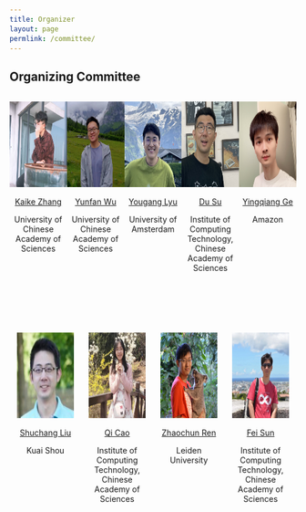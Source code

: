 ```yaml
---
title: Organizer
layout: page
permlink: /committee/
---
```

<link rel="stylesheet" href="../style.css">

## Organizing Committee

<style>
/* 成员容器样式 */
.committee-member {
  margin-bottom: 10ex;
  width: 20%;
  max-width: 300px; /* 与照片宽度一致 */
  box-sizing: border-box;
  text-align: center; /* 文字居中 */
}

/* Flex容器样式 */
.committee-container {
  display: flex;
  flex-wrap: wrap;
  justify-content: space-around;
}

/* 小屏幕设备样式 */
@media screen and (max-width: 768px) {
  .committee-member {
    width: 100%;
    max-width: none;
  }
}
</style>

<div class="committee-container">
  <div class="committee-member">
    <p><img src="kkz.jpeg" style="width: 150px; height:150px;"></p>
    <p><a href="https://kaike-zhang.github.io/">Kaike Zhang</a></p>
    <p>University of Chinese Academy of Sciences</p>
  </div>

  <div class="committee-member">
    <p><img src="wyf.jpg" style="width: 150px; height:150px;"></p>
    <p><a href="https://profile.yunfan.info">Yunfan Wu</a></p>
    <p>University of Chinese Academy of Sciences</p>
  </div>

  <div class="committee-member">
    <p><img src="lyuyougang.png" style="width: 150px; height:150px;"></p>
    <p><a href="https://youganglyu.github.io/">Yougang Lyu</a></p>
    <p>University of Amsterdam</p>
  </div>

  <div class="committee-member">
    <p><img src="sudu.pic.jpg" style="width: 150px; height:150px;"></p>
    <p><a href="https://scholar.google.com/citations?hl=en&user=w2pQByMAAAAJ&view_op=list_works&gmla=AL3_zigxd_kXXPJGKuE2SyjKu9lFnBizozo0T_zEMjDbmMOPgrzym7_9YfBTfVIwJ8Nib7pys8H-ZOeDmjQNMRwe45ggeCYz3I3ptA">Du Su</a></p>
    <p>Institute of Computing Technology, Chinese Academy of Sciences</p>
  </div>

  <div class="committee-member">
    <p><img src="gyq.jpeg" style="width: 150px; height:150px;"></p>
    <p><a href="https://yingqiangge.github.io/">Yingqiang Ge</a></p>
    <p>Amazon</p>
  </div>

  <div class="committee-member">
    <p><img src="lsc.jpeg" style="width: 150px; height:150px;"></p>
    <p><a href="https://scholar.google.com/citations?user=kivnB4QAAAAJ&hl=zh-CN">Shuchang Liu</a></p>
    <p>Kuai Shou</p>
  </div>

  <div class="committee-member">
    <p><img src="cq.jpeg" style="width: 150px; height:150px;"></p>
    <p><a href="https://caoqi92.github.io/">Qi Cao</a></p>
    <p>Institute of Computing Technology, Chinese Academy of Sciences</p>
  </div>

  <div class="committee-member">
    <p><img src="zcr.jpg" style="width: 150px; height:150px;"></p>
    <p><a href="https://renzhaochun.github.io/">Zhaochun Ren</a></p>
    <p>Leiden University</p>
  </div>

  <div class="committee-member">
    <p><img src="sf.jpg" style="width: 150px; height:150px;"></p>
    <p><a href="http://ofey.me/">Fei Sun</a></p>
    <p>Institute of Computing Technology, Chinese Academy of Sciences</p>
  </div>
</div>

<!-- 
## Organizing Committee

<div style="margin-bottom: 3ex; max-width: 50%; min-width: 200px; display: inline-block;  vertical-align: top">
<p><img src="kkz.jpeg" style="height:150px"></p>
<p><a href="https://kaike-zhang.github.io/">Kaike Zhang</a></p>
<p>University of Chinese Academy of Sciences</p>
</div>

<div style="margin-bottom: 3ex; max-width: 50%; min-width: 200px; display: inline-block;  vertical-align: top">
<p><img src="cq.jpeg" style="height:150px"></p>
<p><a href="profile.yunfan.info">Yunfan Wu</a></p>
<p>University of Chinese Academy of Sciences</p>
</div>

<div style="margin-bottom: 3ex; max-width: 50%; min-width: 200px; display: inline-block;  vertical-align: top">
<p><img src="lyuyougang.png" style="height:150px"></p>
<p><a href="https://youganglyu.github.io/">Yougang Lyu</a></p>
<p>University of Amsterdam</p>
</div>

<div style="margin-bottom: 3ex; max-width: 50%; min-width: 200px; display: inline-block;  vertical-align: top">
<p><img src="sudu.pic.jpg" style="height:150px"></p>
<p><a href="https://scholar.google.com/citations?hl=en&user=w2pQByMAAAAJ&view_op=list_works&gmla=AL3_zigxd_kXXPJGKuE2SyjKu9lFnBizozo0T_zEMjDbmMOPgrzym7_9YfBTfVIwJ8Nib7pys8H-ZOeDmjQNMRwe45ggeCYz3I3ptA">Du Su</a></p>
<p>Institute of Computing Technology, Chinese Academy of Sciences</p>
</div>

<div style="margin-bottom: 3ex; max-width: 50%; min-width: 200px; display: inline-block;  vertical-align: top">
<p><img src="gyq.jpeg" style="height:150px"></p>
<p><a href="https://yingqiangge.github.io/">Yingqiang Ge</a></p>
<p>Amazon</p>
</div>

<div style="margin-bottom: 3ex; max-width: 50%; min-width: 200px; display: inline-block;  vertical-align: top">
<p><img src="lsc.jpeg" style="height:150px"></p>
<p><a href="https://scholar.google.com/citations?user=kivnB4QAAAAJ&hl=zh-CN">Shuchang Liu</a></p>
<p>Kuai Shou</p>
</div>

<div style="margin-bottom: 3ex; max-width: 50%; min-width: 200px; display: inline-block;  vertical-align: top">
<p><img src="cq.jpeg" style="height:150px"></p>
<p><a href="https://caoqi92.github.io/">Qi Cao</a></p>
<p>Institute of Computing Technology, Chinese Academy of Sciences</p>
</div>

<div style="margin-bottom: 3ex; max-width: 50%; min-width: 200px; display: inline-block;  vertical-align: top">
<p><img src="zcr.jpg" style="height:150px"></p>
<p><a href="https://renzhaochun.github.io/">Zhaochun Ren</a></p>
<p>Leiden University</p>
</div>

<div style="margin-bottom: 3ex; max-width: 50%; min-width: 200px; display: inline-block;  vertical-align: top">
<p><img src="sf.jpg" style="height:150px"></p>
<p><a href="http://ofey.me/">Fei Sun</a></p>
<p>Institute of Computing Technology, Chinese Academy of Sciences</p>
</div> -->
